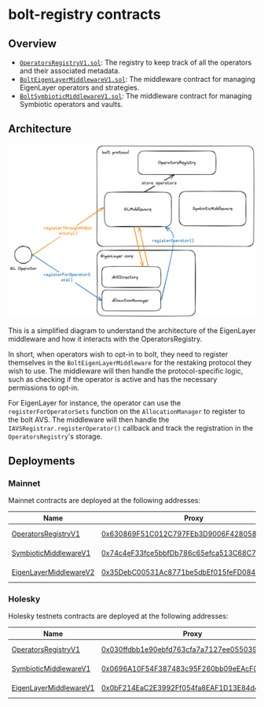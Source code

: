 # bolt-registry contracts

## Overview

- [`OperatorsRegistryV1.sol`](./src/holesky/contracts/OperatorsRegistryV1.sol): The registry to keep track of all the operators and their associated metadata.
- [`BoltEigenLayerMiddlewareV1.sol`](./src/holesky/contracts/BoltEigenLayerMiddlewareV1.sol): The middleware contract for managing EigenLayer operators and strategies.
- [`BoltSymbioticMiddlewareV1.sol`](./src/holesky/contracts/BoltSymbioticMiddlewareV1.sol): The middleware contract for managing Symbiotic operators and vaults.

## Architecture

![el-middleware-arch](./docs/el-middleware-arch.png)

This is a simplified diagram to understand the architecture of the EigenLayer middleware and how it interacts with the OperatorsRegistry.

In short, when operators wish to opt-in to bolt, they need to register themselves in the `BoltEigenLayerMiddleware` for
the restaking protocol they wish to use. The middleware will then handle the protocol-specific logic, such as checking if the
operator is active and has the necessary permissions to opt-in.

For EigenLayer for instance, the operator can use the `registerForOperatorSets` function on the `AllocationManager` to register
to the bolt AVS. The middleware will then handle the `IAVSRegistrar.registerOperator()` callback and track the registration
in the `OperatorsRegistry`'s storage.

## Deployments

### Mainnet

Mainnet contracts are deployed at the following addresses:

| Name                                                                 | Proxy                                                                                                                      | Implementation                                                                                | Notes      |
| -------------------------------------------------------------------- | -------------------------------------------------------------------------------------------------------------------------- | --------------------------------------------------------------------------------------------- | ---------- |
| [OperatorsRegistryV1](./src/contracts/OperatorsRegistryV1.sol)       | [0x630869F51C012C797FEb3D9006F4280587C78b3f](https://etherscan.io/address/0x630869F51C012C797FEb3D9006F4280587C78b3f#code) | [0x0f2a...2d63](https://etherscan.io/address/0x0f2a3b9caea77ea58bfb42ea81c4292157122d63#code) | UUPS Proxy |
| [SymbioticMiddlewareV1](./src/contracts/SymbioticMiddlewareV1.sol)   | [0x74c4eF33fce5bbfDb786c65efca513C68C7d19C3](https://etherscan.io/address/0x74c4eF33fce5bbfDb786c65efca513C68C7d19C3#code) | [0x0aC0...5Bbe](https://etherscan.io/address/0x0aC0488aF24E9064F703a2263762Db26EdFc5Bbe#code) | UUPS Proxy |
| [EigenLayerMiddlewareV2](./src/contracts/EigenLayerMiddlewareV2.sol) | [0x35DebC00531Ac8771be5dbEf015feFD084efA958](https://etherscan.io/address/0x35DebC00531Ac8771be5dbEf015feFD084efA958#code) | [0x0843...45f0](https://etherscan.io/address/0x08433Fe6831F05bbeb42DefE27E353474F7845f0#code) | UUPS Proxy |

### Holesky

Holesky testnets contracts are deployed at the following addresses:

| Name                                                                 | Proxy                                                                                                                              | Implementation                                                                                        | Notes      |
| -------------------------------------------------------------------- | ---------------------------------------------------------------------------------------------------------------------------------- | ----------------------------------------------------------------------------------------------------- | ---------- |
| [OperatorsRegistryV1](./src/contracts/OperatorsRegistryV1.sol)       | [0x030ffdbb1e90ebfd763cfa7a7127ee055039e6ec](https://holesky.etherscan.io/address/0x030ffdbb1e90ebfd763cfa7a7127ee055039e6ec#code) | [0x8731...37f4](https://holesky.etherscan.io/address/0x8731e30074E2C665536A0aa6FCce4Ff8434D37f4#code) | UUPS Proxy |
| [SymbioticMiddlewareV1](./src/contracts/SymbioticMiddlewareV1.sol)   | [0x0696A10F54F387483c95F260bb09eEAcF041E9Ba](https://holesky.etherscan.io/address/0x0696A10F54F387483c95F260bb09eEAcF041E9Ba#code) | [0xE745...Cf26](https://holesky.etherscan.io/address/0xE74507aED3e67bb8acFc2aFcC4d1847685d9Cf26#code) | UUPS Proxy |
| [EigenLayerMiddlewareV1](./src/contracts/EigenLayerMiddlewareV1.sol) | [0x0bF214EaC2E3992Ff054fa8EAF1D13E84d45A885](https://holesky.etherscan.io/address/0x0bF214EaC2E3992Ff054fa8EAF1D13E84d45A885#code) | [0x7a71...eEC6](https://holesky.etherscan.io/address/0x7a71a782D1030d7a595d6E711a81139C2F8AeEC6#code) | UUPS Proxy |

<!-- links -->

[bolt]: https://boltprotocol.xyz
[bolt-gh]: https://github.com/chainbound/bolt
